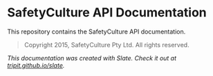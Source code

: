 SafetyCulture API Documentation
========

This repository contains the SafetyCulture API documentation.

> Copyright 2015, SafetyCulture Pty Ltd.
> All rights reserved.

*This documentation was created with Slate. Check it out at [tripit.github.io/slate](http://tripit.github.io/slate).*
